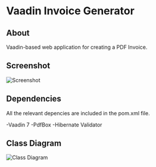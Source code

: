 Vaadin Invoice Generator
======================

## About
Vaadin-based web application for creating a PDF Invoice.

## Screenshot
![Screenshot](https://raw.github.com/nyholmniklas/vaadinInvoiceGenerator/master/doc/screenshot.png)

## Dependencies
All the relevant depencies are included in the pom.xml file.

 -Vaadin 7
 -PdfBox
 -Hibernate Validator

## Class Diagram
![Class Diagram](https://raw.github.com/nyholmniklas/vaadinInvoiceGenerator/master/doc/class_diagram.jpg)
